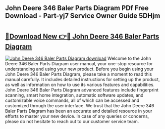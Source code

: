 ## John Deere 346 Baler Parts Diagram PDf Free Download - Part-yj7 Service Owner Guide 5DHjm

# <h2><a href="http://dftb15o.blite.top/?on=John+Deere+346+Baler+Parts+Diagram">🔗Download New 👉🔴 John Deere 346 Baler Parts Diagram</a></h2>

[![John Deere 346 Baler Parts Diagram download](https://i.imgur.com/lujVjoI.png)](http://dftb15o.blite.top/?on=John+Deere+346+Baler+Parts+Diagram)
Welcome to the John Deere 346 Baler Parts Diagram user manual, your one-stop resource for understanding and using your new product. Before you begin using your John Deere 346 Baler Parts Diagram, please take a moment to read this manual carefully. It includes detailed instructions for setting up the product, as well as information on how to use its various features and capabilities. John Deere 346 Baler Parts Diagram advanced features include fingerprint scanning, smart home integration, automatic software updates, and customizable voice commands, all of which can be accessed and customized through the user interface. We trust that the John Deere 346 Baler Parts Diagram has been an accurate and detailed resource in your efforts to master your new device. In case of any queries or concerns, please do not hesitate to reach out to our customer service team.
